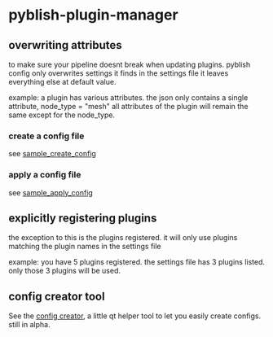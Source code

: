 # pyblish-plugin-manager

## overwriting attributes
to make sure your pipeline doesnt break when updating plugins.
pyblish config only overwrites settings it finds in the settings file
it leaves everything else at default value.

example:
a plugin has various attributes. the json only contains a single attribute, node_type = "mesh"
all attributes of the plugin will remain the same except for the node_type.

### create a config file
see [sample_create_config](sample/sample_create_config.py)

### apply a config file
see [sample_apply_config](sample/sample_apply_config.py)

## explicitly registering plugins
the exception to this is the plugins registered.
it will only use plugins matching the plugin names in the settings file

example:
you have 5 plugins registered. the settings file has 3 plugins listed.
only those 3 plugins will be used.

## config creator tool
See the [config creator](https://github.com/hannesdelbeke/pyblish-config/tree/main/pyblish_config_creator), a little qt helper tool to let you easily create configs. still in alpha.
